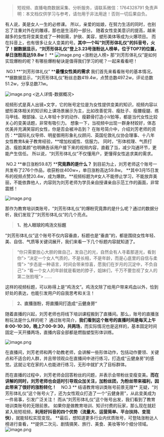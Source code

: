 
>
> 短视频、直播电商数据采集、分析服务，请联系微信：1764328791
> 免责声明：本文档仅供学习与参考，请勿用于非法用途！否则一切后果自负。
> 


有人说，美是女人一生的必修课。
所以，亲爱的姑娘，在努力生活的同时，也别忘了注重对外在的雕琢，那也是生活的一部分。
随着女性变美意识的提高，越来越多的女性将变美变成了一种刚需，护肤、美容，塑形美体等成为火爆项目。
而在抖音上，也有很多让女人变美的号。**其中一个叫“刘芳形体礼仪”的抖音号，火了！**据数据显示，**“刘芳形体礼仪”登上3.23号涨粉达人榜单，位于TOP7的位置，单日涨粉高达59.8w！**
**
![image.png](https://cdn.nlark.com/yuque/0/2021/png/97322/1617846629763-10477d8e-6458-452b-b23e-05c2725bb5d2.png#align=left&display=inline&height=253&margin=%5Bobject%20Object%5D&name=image.png&originHeight=505&originWidth=1080&size=256404&status=done&style=none&width=540)
<涨粉达人榜>
那“刘芳形体礼仪”是如何实现爆粉的呢？有哪些爆粉秘诀是值得我们学习的呢？一起来看看吧！


 NO.1 **“刘芳形体礼仪”
****最懂女性美的需求** 我们首先来看看账号的基本情况。
**据数据显示，“刘芳形体礼仪”粉丝总数419.4w，点赞总数497.2w，评论总数51.2w，分享总数7.1w。


![image.png](https://cdn.nlark.com/yuque/0/2021/png/97322/1617846637126-481fd700-2e08-452e-a36b-2b027b690224.png#align=left&display=inline&height=255&margin=%5Bobject%20Object%5D&name=image.png&originHeight=510&originWidth=1080&size=207068&status=done&style=none&width=540)
<达人详情-数据概况>

视频形式是真人出镜+文字，它的账号定位是为女性提供变美的知识，视频内容以塑形美体相关的知识和上课场景展示为主，比如改善驼背、瘦肚子、瘦腰瘦腿、练马甲线、眼部操、让人年轻十岁的动作、瘦颧骨打造小V脸等，都是当代女性比较关心的变美话题，非常有吸引力。
想象一下，当视频中出现一群身材姣好，体态优美并充满笑容的女性，你是否会被冲击到？
在账号简介中，介绍刘芳老师的资历：**国际礼仪导师、明星御用形象礼仪顾问、英国伦敦礼仪协会理事、十八年女性教育&亲子教育经验，**增加权威性、信服力。
同时，“形体梳理、气质打造、瘦脸美颜”也明确告诉用户接下来的视频内容，直截了当，减少沟通环节，更能产生信任。
所以说，“刘芳形体礼仪”不仅懂用户，更懂得女性追求美的需求。

 NO.2 **单日涨粉59.8万
****究竟靠的是什么？** 到目前为止，刘芳老师这个账号一共发布了276个作品，收获粉丝400w+，单日涨粉高达59.8w。
**其中3月15日发布的视频点赞20.4w，成为爆款。**视频标题为#女人不能停止学习，不能放弃美丽，不能依靠他人，内容则为刘芳老师为学员亲自授课亲自示范工作的画面，非常震撼！


![image.png](https://cdn.nlark.com/yuque/0/2021/png/97322/1617846645159-4fcd1b6a-ad6c-45a2-a417-ae5c918bf243.png#align=left&display=inline&height=635&margin=%5Bobject%20Object%5D&name=image.png&originHeight=1270&originWidth=720&size=350869&status=done&style=none&width=360)


那作为教育培训类账号，“刘芳形体礼仪”的爆粉究竟靠的是什么呢？通过的数据分析，我们发现了“刘芳形体礼仪”的几个亮点。

> **1、抢人眼球的鸡汤文标题**


“刘芳形体礼仪”这个账号不仅内容垂直，标题也是“垂直”的，都是围绕女性年轻、美、自信、气质等关键词展开，我们来看一下几个标题内容就知道了。
> “你只需要放心大胆的做自己，发自己的光，自然会有人寻着那道光，看到你”> “决定一个女人气质的，不是长相，不是年龄，而是心底里的自信与柔情”> “步态是一种语言，时间会带来惊喜，愿我们在岁月的沉淀中，不负自己”> “看一个女人的年龄就是看她的脖子，姐妹们，千万不要忽视了女人的第二张脸哦”> ……


这样的视频标题，可以称得上是“鸡汤文”。鸡汤文除了给用户带来鸡血以外，恰到好处的表达，也能引发用户的自我思考和关注！

> **2、直播涨粉，将直播间打造成“云健身房”**


随着直播的兴起，刘芳老师也将线下培训课程搬到了直播间。那么，账号的直播涨粉玩法是什么样的呢？
通过账号简介，**我们看到这个账号的直播时间是每天上午8:00-10:30，晚上7:00-9:30，共两场**，而实际情况也是这样的，基本固定时间固定一天开播两场，直播内容全部都是燃脂塑型形体训练。


![image.png](https://cdn.nlark.com/yuque/0/2021/png/97322/1617846655511-cf1a6495-fca3-4cc2-b4e6-800443b9be51.png#align=left&display=inline&height=925&margin=%5Bobject%20Object%5D&name=image.png&originHeight=1850&originWidth=1080&size=2544511&status=done&style=none&width=540)


在直播间，刘芳老师和两个助教老师，会讲解一些形体动作，包括动作要领、关键点和不适合的人群，并且带领观众在直播间中进行练习，打造成“云健身房”的感觉。这就让宅在家的人也能进行练习，无形中就扩大了目标群体。


而在直播的过程中，刘芳老师会回答粉丝的问题，并表示会带粉丝变瘦变美。**而在讲解的同时，刘芳老师也会适时引导观众加关注，加粉丝团，为粉丝带来福利，因此带来了很好的涨粉转化！**
 
 NO.3 ** 结语教育培训类账号前景无限**
无疑，“刘芳形体礼仪”这个账号火了，还为女性观众打造了一个“云健身房”，从此变美成为一件易事，引发广泛关注！
而从“刘芳形体礼仪”这个账号出发，我们看到了教育培训类账号的无限前景。
如果你是做教育培训、知识付费的玩家，那么现在就赶紧入局短视频，**利用好抖音的四个优势（流量大、运营简单、平台扶持、变现快）**，就能轻松实现变现。
**最后，想知道更多行业内优质账号，可登陆涨粉达人榜进行查看，**提供二次元、剧情搞笑、旅行、美食、美妆等16个细分领域。
![image.png](https://cdn.nlark.com/yuque/0/2021/png/97322/1617846661440-f12f6705-6008-439c-bdf3-699aa0eecd5d.png#align=left&display=inline&height=258&margin=%5Bobject%20Object%5D&name=image.png&originHeight=515&originWidth=1080&size=259426&status=done&style=none&width=540)
